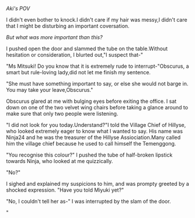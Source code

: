 _Aki's POV_

  I didn't even bother to knock.I didn't care if my hair was messy,I didn't care that I might be disturbing an important coversation.
  
  _But what was more important than this?_
  
  I pushed open the door and slammed the tube on the table.Without hesitation or consideration, I blurted out,"I suspect that-"
  
  "Ms Mitsuki! Do you know that it is extremely rude to interrupt-"Obscurus, a smart but rule-loving lady,did not let me finish my sentence.
  
  "She must have something important to say, or else she would not barge in. You may take your leave,Obscurus."
  
  Obscurus glared at me with bulging eyes before exiting the office. I sat down on one of the two velvet wing chairs before taking a glance around to make sure that only two people were listening. 

  "I did not look for you today.Understand?"I told the Village Chief of Hillyse, who looked extremely eager to know what I wanted to say. His name was Ninja24 and he was the treasurer of the Hillyse Assiociation.Many called him the village chief because he used to call himself the Temenggong.
  
  "You recognise this colour?" I pushed the tube of half-broken lipstick towards Ninja, who looked at me quizzically.
  
  "No?"
  
  I sighed and explained my suspicions to him, and was prompty greeted by a shocked expression. "Have you told Miyuki yet?"
  
  "No, I couldn't tell her as-" I was interrupted by the slam of the door.
  
  "
  
